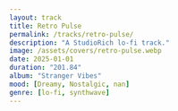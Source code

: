 ```yaml
---
layout: track
title: Retro Pulse
permalink: /tracks/retro-pulse/
description: "A StudioRich lo-fi track."
image: /assets/covers/retro-pulse.webp
date: 2025-01-01
duration: "201.84"
album: "Stranger Vibes"
mood: [Dreamy, Nostalgic, nan]
genre: [lo-fi, synthwave]
---
```

